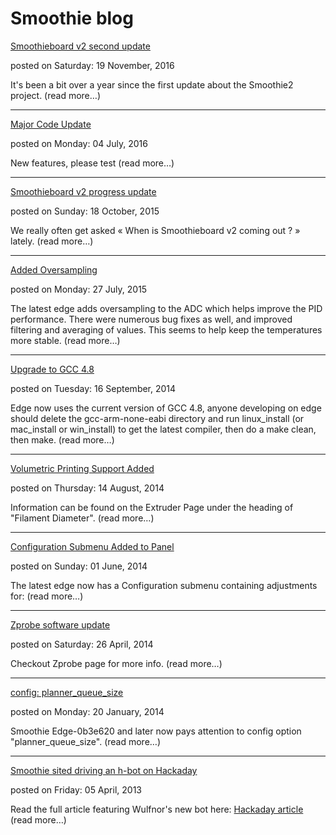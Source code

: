 
# Smoothie blog

[Smoothieboard v2 second update](blog_15)

posted on Saturday: 19 November, 2016

It's been a bit over a year since the first update about the Smoothie2 project. (read more…)

---

[Major Code Update](blog_14)

posted on Monday: 04 July, 2016

New features, please test (read more…)

---

[Smoothieboard v2 progress update](blog_13)

posted on Sunday: 18 October, 2015

We really often get asked « When is Smoothieboard v2 coming out ? » lately. (read more…)

---

[Added Oversampling](blog_12)

posted on Monday: 27 July, 2015

The latest edge adds oversampling to the ADC which helps improve the PID performance.
There were numerous bug fixes as well, and improved filtering and averaging of values.
This seems to help keep the temperatures more stable. (read more…)

---

[Upgrade to GCC 4.8](blog_11)

posted on Tuesday: 16 September, 2014

Edge now uses the current version of GCC 4.8, anyone developing on edge should delete the gcc-arm-none-eabi directory and run linux_install (or mac_install or win_install) to get the latest compiler, then do a make clean, then make. (read more…)

---

[Volumetric Printing Support Added](blog_10)

posted on Thursday: 14 August, 2014

Information can be found on the Extruder Page under the heading of "Filament Diameter". (read more…)

---

[Configuration Submenu Added to Panel](blog_9)

posted on Sunday: 01 June, 2014

The latest edge now has a Configuration submenu containing adjustments for: (read more…)

---

[Zprobe software update](blog_8)

posted on Saturday: 26 April, 2014

Checkout Zprobe page for more info. (read more…)

---

[config: planner_queue_size](blog_7)

posted on Monday: 20 January, 2014

Smoothie Edge-0b3e620 and later now pays attention to config option "planner_queue_size". (read more…)

---

[Smoothie sited driving an h-bot on Hackaday](blog_6)

posted on Friday: 05 April, 2013

Read the full article featuring Wulfnor's new bot here: [Hackaday article](http://hackaday.com/2013/04/05/h-bot-style-3d-printer-moves-bed-for-z-axis/) (read more…)
